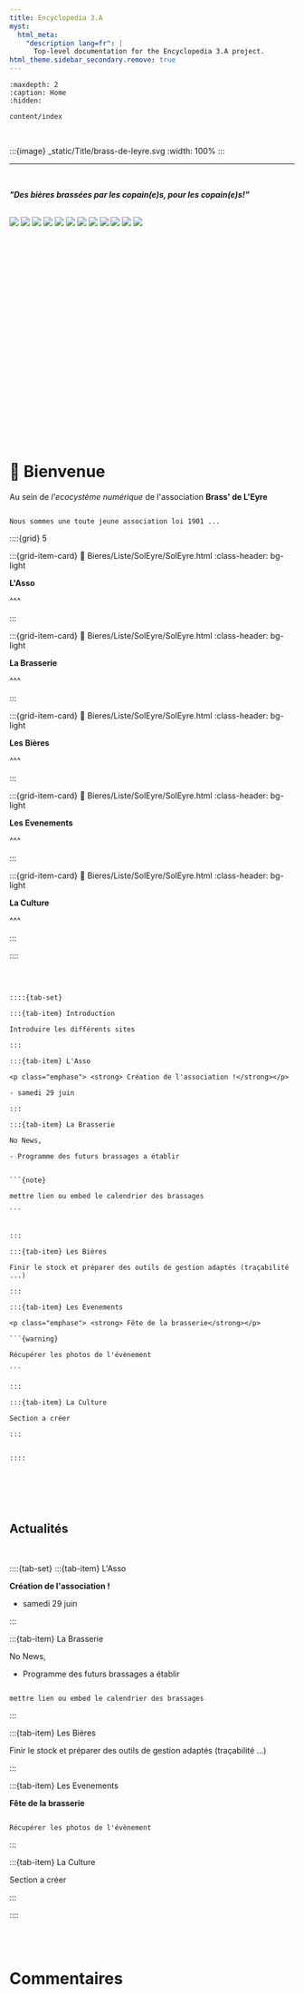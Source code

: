 ```yaml
---
title: Encyclopedia 3.A
myst:
  html_meta:
    "description lang=fr": |
      Top-level documentation for the Encyclopedia 3.A project.
html_theme.sidebar_secondary.remove: true
---
```


```{toctree}
:maxdepth: 2
:caption: Home
:hidden:

content/index
```

<!--Start of Tawk.to Script-->
<script type="text/javascript">
var Tawk_API=Tawk_API||{}, Tawk_LoadStart=new Date();
(function(){
var s1=document.createElement("script"),s0=document.getElementsByTagName("script")[0];
s1.async=true;
s1.src='https://embed.tawk.to/63da4028c2f1ac1e2030c5e3/1go68l7fv';
s1.charset='UTF-8';
s1.setAttribute('crossorigin','*');
s0.parentNode.insertBefore(s1,s0);
})();
</script>
<!--End of Tawk.to Script-->

<br>

:::{image} _static/Title/brass-de-leyre.svg
:width: 100%
:::

***

<br>

<p class="emphase"> <strong> <em>"Des bières brassées par les copain(e)s, pour les copain(e)s!"</em> </strong></p>

<br>

<div id="slider-container">
<div id="slider">
<img class="selected" src="_static/Photos/Slider/grange-style.jpg">
<img src="_static/Photos/Slider/meeting-travaux.jpg">
<img src="_static/Photos/Slider/dream-flow.jpg">
<img src="_static/Photos/Slider/pierrot.jpg">
<img src="_static/Photos/Slider/porte-ferment-mystere.jpg">
<img src="_static/Photos/Slider/reu-statuts.jpg">
<img src="_static/Photos/Slider/famille-carteau.jpg">
<img src="_static/Photos/Slider/repas-travaux.jpg">
<img src="_static/Photos/Slider/brass-embout-old.jpg">
<img src="_static/Photos/Slider/jimi-insecte.jpg">
<img src="_static/Photos/Slider/brass-clean.jpg">
<img src="_static/Photos/Slider/cuves-clean.jpg">

</div>
</div>


<!-- partial -->
<script  src="_static/assets/scripts/slider-script.js"></script>

<br>
<br>
<br>
<br>
<br>
<br>
<br>
<br>
<br>
<br>
<br>
<br>
<br>
<br>
<br>
<br>
<br>
<br>
<br>
<br>
<br>
<br>

# 👋 **Bienvenue**

<p class="emphase">  Au sein de <em>l'ecocystème numérique</em> de l'association <strong> Brass' de L'Eyre</strong></p>






```{admonition} Petit paragraphe introductif

Nous sommes une toute jeune association loi 1901 ...

```

::::{grid} 5

:::{grid-item-card}
:link: Bieres/Liste/SolEyre/SolEyre.html
:class-header: bg-light

**L'Asso**

^^^

<script src="https://unpkg.com/@dotlottie/player-component@latest/dist/dotlottie-player.mjs" type="module"></script> 
<dotlottie-player src="https://lottie.host/efbcc7fe-25e0-44ff-8be8-4be21249ad2c/6G6j07cv0s.json" background="transparent" speed="1" style="width: 100%;" loop autoplay></dotlottie-player>

:::

:::{grid-item-card}
:link: Bieres/Liste/SolEyre/SolEyre.html
:class-header: bg-light

**La Brasserie**

^^^

<script src="https://unpkg.com/@dotlottie/player-component@latest/dist/dotlottie-player.mjs" type="module"></script> 
<dotlottie-player src="https://lottie.host/97d27bf0-d42f-4673-a3dd-d65457ec581f/JeJAmdua9k.json" background="transparent" speed="1" style="width: 100%;" loop autoplay></dotlottie-player>


:::

:::{grid-item-card}
:link: Bieres/Liste/SolEyre/SolEyre.html
:class-header: bg-light

**Les Bières**

^^^

<script src="https://unpkg.com/@dotlottie/player-component@latest/dist/dotlottie-player.mjs" type="module"></script> 
<dotlottie-player src="https://lottie.host/501c9f42-e287-44df-97ad-e83154e5680a/16JQNlVEsR.json" background="transparent" speed="1" style="width: 100%;" loop autoplay></dotlottie-player>

:::

:::{grid-item-card}
:link: Bieres/Liste/SolEyre/SolEyre.html
:class-header: bg-light

**Les Evenements**

^^^

<script src="https://unpkg.com/@dotlottie/player-component@latest/dist/dotlottie-player.mjs" type="module"></script> 
<dotlottie-player src="https://lottie.host/46411e0b-d760-4bec-b5e9-b4aab794427c/rckhezoeXH.json" background="transparent" speed="1" style="width: 100%;" loop autoplay></dotlottie-player>


:::

:::{grid-item-card}
:link: Bieres/Liste/SolEyre/SolEyre.html
:class-header: bg-light

**La Culture**

^^^

<script src="https://unpkg.com/@dotlottie/player-component@latest/dist/dotlottie-player.mjs" type="module"></script> 
<dotlottie-player src="https://lottie.host/dc2e7705-61b9-4d19-a936-ec1555c2a8f8/aa5YdLV6kW.json" background="transparent" speed="1" style="width: 100%;" loop autoplay></dotlottie-player>

:::

::::

<br>

`````{admonition} Plus d'infos

::::{tab-set}

:::{tab-item} Introduction

Introduire les différents sites

:::

:::{tab-item} L'Asso

<p class="emphase"> <strong> Création de l'association !</strong></p>

- samedi 29 juin

:::

:::{tab-item} La Brasserie

No News,

- Programme des futurs brassages a établir


```{note}

mettre lien ou embed le calendrier des brassages

```


:::

:::{tab-item} Les Bières

Finir le stock et préparer des outils de gestion adaptés (traçabilité ...)

:::

:::{tab-item} Les Evenements

<p class="emphase"> <strong> Fête de la brasserie</strong></p>

```{warning} 

Récupérer les photos de l'évènement

```

:::

:::{tab-item} La Culture

Section a créer

:::


::::



`````

<br>
<br>

## **Actualités**

<br>

::::{tab-set}
:::{tab-item} L'Asso

<p class="emphase"> <strong> Création de l'association !</strong></p>

- samedi 29 juin

:::

:::{tab-item} La Brasserie

No News,

- Programme des futurs brassages a établir


```{note}

mettre lien ou embed le calendrier des brassages

```


:::

:::{tab-item} Les Bières

Finir le stock et préparer des outils de gestion adaptés (traçabilité ...)

:::

:::{tab-item} Les Evenements

<p class="emphase"> <strong> Fête de la brasserie</strong></p>

```{warning} 

Récupérer les photos de l'évènement

```

:::

:::{tab-item} La Culture

Section a créer

:::


::::


<br>
<br>


<h1> Commentaires</h1>


<br>

<script src="https://utteranc.es/client.js"
        repo="Deugz/jb-brasserie"
        issue-term="pathname"
        theme="github-light"
        crossorigin="anonymous"
        async>
</script>



